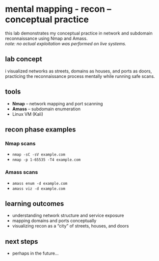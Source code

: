 # mental mapping - recon – conceptual practice

this lab demonstrates my conceptual practice in network and subdomain reconnaissance using Nmap and Amass.  
*note: no actual exploitation was performed on live systems.*

## lab concept

i visualized networks as streets, domains as houses, and ports as doors, practicing the reconnaissance process mentally while running safe scans.

## tools

- **Nmap** – network mapping and port scanning  
- **Amass** – subdomain enumeration  
- Linux VM (Kali)

## recon phase examples

### Nmap scans
- `nmap -sC -sV example.com`  
- `nmap -p 1-65535 -T4 example.com`

### Amass scans
- `amass enum -d example.com`  
- `amass viz -d example.com`

## learning outcomes

- understanding network structure and service exposure  
- mapping domains and ports conceptually  
- visualizing recon as a “city” of streets, houses, and doors

## next steps

- perhaps in the future...
